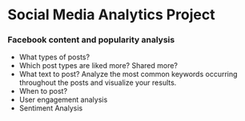 # Social Media Analytics Project

### Facebook content and popularity analysis
- What types of posts? 
- Which post types are liked more? Shared more?
- What text to post? Analyze the most common keywords occurring throughout the posts and visualize your results.
- When to post? 
- User engagement analysis
- Sentiment Analysis
